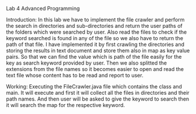 
Lab 4 Advanced Programming

Introduction:
	In this lab we have to implement the file crawler and perform the search in directories and sub-directories and return the user paths of the folders which were searched by user. Also read the files to check if the keyword searched is found in any of the file so we also have to return the path of that file. I have implemented it by first crawling the directories and storing the results in text document and store them also in map as key value pairs. So that we can find the value which is path of the file easily for the key as search keyword provided by user. Then we also splitted the extensions from the file names so it becomes easier to open and read the text file whose content has to be read and report to user.

Working:
		Executing the FileCrawler.java file which contains the class and main. It will execute and first it will collect all the files in directories and their path names. And then user will be asked to give the keyword to search then it will search the map for the respective keyword.

